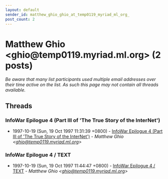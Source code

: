 ```yaml
---
layout: default
sender_id: matthew_ghio_ghio_at_temp0119_myriad_ml_org_
post_count: 2
---
```


# Matthew Ghio <ghio<span>@</span>temp0119.myriad.ml.org> (2 posts)

_Be aware that many list participants used multiple email addresses over their time active on the list. As such this page may not contain all threads available._

## Threads

### InfoWar Epilogue 4 (Part III of 'The True Story of the InterNet')
+ 1997-10-19 (Sun, 19 Oct 1997 11:31:39 +0800) - [InfoWar Epilogue 4 (Part III of 'The True Story of the InterNet')](/archive/1997/10/37dc9b47a590aa7c4873dd2554f93030879340c54d1043e55f944db55568f0c9) - _Matthew Ghio \<ghio@temp0119.myriad.ml.org\>_

### InfoWar Epilogue 4 / TEXT
+ 1997-10-19 (Sun, 19 Oct 1997 11:44:47 +0800) - [InfoWar Epilogue 4 / TEXT](/archive/1997/10/5eb04f74a8bbd57dc6dd67046ca6cd6aace4e25777da95d3de4c43baed79d0f0) - _Matthew Ghio \<ghio@temp0119.myriad.ml.org\>_


